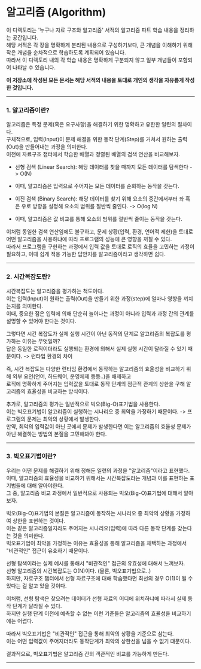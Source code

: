 # 알고리즘 (Algorithm)

이 디렉토리는 '누구나 자료 구조와 알고리즘' 서적의 알고리즘 파트 학습 내용을 정리하는 공간입니다. <br>
해당 서적은 각 장을 명확하게 분리된 내용으로 구성하기보다, 큰 개념을 이해하기 위해 작은 개념을 순차적으로 학습하도록 계획되어 있습니다. <br>
따라서 이 디렉토리 내의 각 학습 내용은 명확하게 구분되지 않고 일부 개념들이 포함되어 나타날 수 있습니다. <br>

**이 저장소에 작성된 모든 문서는 해당 서적의 내용을 토대로 개인의 생각을 자유롭게 작성한 것입니다.**

---

### 1. 알고리즘이란?

알고리즘은 특정 문제(혹은 요구사항)을 해결하기 위한 명확하고 유한한 일련의 절차이다. <br>
구체적으로, 입력(Input)이 문제 해결을 위한 동작 단계(Step)를 거쳐서 원하는 출력(Out)을 만들어내는 과정을 의미한다. <br>
이전에 자료구조 챕터에서 학습한 배열과 정렬된 배열의 검색 연산을 비교해보자.

* 선형 검색 (Linear Search): 해당 데이터를 찾을 때까지 모든 데이터를 탐색한다 -> O(N) <br>
* 이때, 알고리즘은 입력으로 주어지는 모든 데이터를 순회하는 동작을 갖는다.

* 이진 검색 (Binary Search): 해당 데이터를 찾기 위해 요소의 중간에서부터 좌 혹은 우로 방향을 설정해 요소의 범위를 절반씩 줄인다. -> O(log N) <br>
* 이때, 알고리즘은 값 비교를 통해 요소의 범위를 절반씩 줄이는 동작을 갖는다.

이처럼 동일한 검색 연산임에도 불구하고, 문제 상황(입력, 환경, 언어적 제한)을 토대로 어떤 알고리즘을 사용하냐에 따라 프로그램의 성능에 큰 영향을 끼칠 수 있다. <br>
따라서 프로그램을 구현하는 과정에서 입력 값을 토대로 로직의 효율을 고민하는 과정이 필요하고, 이때 쉽게 적용 가능한 답안지를 알고리즘이라고 생각하면 쉽다.

---

### 2. 시간복잡도란?

시간복잡도는 알고리즘을 평가하는 척도이다. <br>
이는 입력(Input)이 원하는 출력(Out)을 만들기 위한 과정(step)에 얼마나 영향을 끼치는지를 의미한다. <br>
이때, 중요한 점은 입력에 의해 단순히 늘어나는 과정이 아니라 입력과 과정 간의 관계를 설명할 수 있어야 한다는 것이다. <br>

그렇다면 시간 복잡도가 실제 실행 시간이 아닌 동작의 단계로 알고리즘의 복잡도를 평가하는 이유는 무엇일까? <br>
답은 동일한 로직이더라도 실행되는 환경에 의해서 실제 실행 시간이 달라질 수 있기 때문이다. -> 런타입 환경의 차이 <br>

즉, 시간 복잡도는 다양한 런타임 환경에서 동작하는 알고리즘의 효율성을 비교하기 위해 외부 요인(언어, 하드웨어, 운영체제 등등..)을 배제하고 <br>
로직에 명확하게 주어지는 입력값을 토대로 동작 단계의 점근적 관계의 상한을 구해 알고리즘의 효율성을 비교하는 방식이다.

추가로, 알고리즘의 평가는 일반적으로 빅오(Big-O)표기법을 사용한다. <br>
이는 빅오표기법이 알고리즘이 실행하는 시나리오 중 최악을 가정하기 때문이다. -> 프로그램의 문제는 최악의 상황에서 발생한다. <br>
만약, 최악의 입력값이 아닌 곳에서 문제가 발생한다면 이는 알고리즘의 효율성 문제가 아닌 해결하는 방법의 본질을 고민해봐야 한다.

---

### 3. 빅오표기법이란?

우리는 어떤 문제를 해결하기 위해 정해둔 일련의 과정을 "알고리즘"이라고 표현했다. <br>
이때, 알고리즘의 효율성을 비교하기 위해서는 시간복잡도라는 개념과 이를 표현하는 표기법들에 대해 알아야한다. <br>
그 중, 알고리즘 비교 과정에서 일반적으로 사용되는 빅오(Big-O)표기법에 대해서 알아보자.

빅오(Big-O)표기법의 본질은 알고리즘이 동작하는 시나리오 중 최악의 상황을 가정하여 상한을 표현하는 것이다. <br>
이는 같은 알고리즘일지라도 주어지는 시나리오(입력)에 따라 다른 동작 단계를 갖는다는 것을 의미한다. <br>
빅오표기법이 최악을 가정하는 이유는 효율성을 통해 알고리즘을 채택하는 과정에서 "비관적인" 접근이 유효하기 때문이다.

선형 탐색이라는 실제 예시를 통해서 "비관적인" 접근의 유효성에 대해서 느껴보자. <br>
선형 알고리즘의 시간복잡도는 O(N)이다. (물론, 빅오표기법으로..) <br>
하지만, 자료구조 챕터에서 선형 자료구조에 대해 학습했다면 최선의 경우 O(1)이 될 수 있다는 걸 알고 있을 것이다. <br>

이처럼, 선형 탐색은 찾으려는 데이터가 선형 자료의 어디에 위치하냐에 따라서 실제 동작 단계가 달라질 수 있다. <br>
하지만 실행 단계 이전에 예측할 수 없는 이런 기준들은 알고리즘의 효율성을 비교하기에는 어렵다. <br>

따라서 빅오표기법은 "비관적인" 접근을 통해 최악의 상황을 기준으로 삼는다. <br>
이는 어떤 입력값이 주어지더라도 동작단계가 최악의 상한선을 넘을 수 없기 떄문이다. <br>

결과적으로, 빅오표기법은 알고리즘 간의 객관적인 비교를 가능하게 만든다.

---